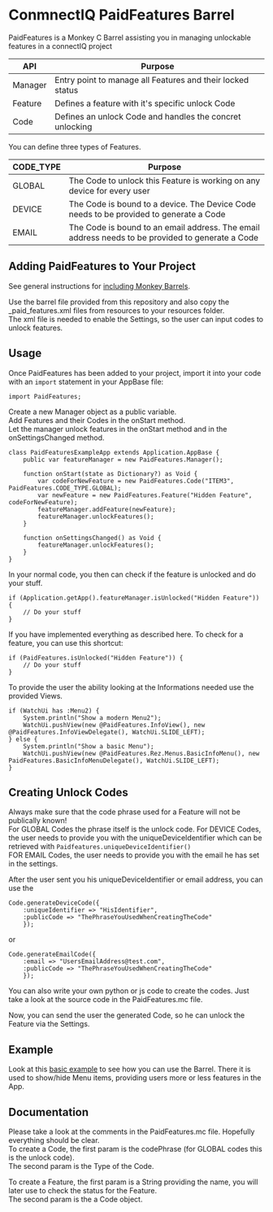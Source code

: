 # ConmnectIQ PaidFeatures Barrel
PaidFeatures is a Monkey C Barrel assisting you in managing unlockable features in a connectIQ project

| API     | Purpose                                                        |
| ------- | -------------------------------------------------------------- |
| Manager | Entry point to manage all Features and their locked status     |
| Feature | Defines a feature with it's specific unlock Code               |
| Code    | Defines an unlock Code and handles the concret unlocking       |

You can define three types of Features.

| CODE_TYPE | Purpose                                                                                          |
| --------- | ------------------------------------------------------------------------------------------------ |
| GLOBAL    | The Code to unlock this Feature is working on any device for every user                          |
| DEVICE    | The Code is bound to a device. The Device Code needs to be provided to generate a Code           |
| EMAIL     | The Code is bound to an email address. The email address needs to be provided to generate a Code |

## Adding PaidFeatures to Your Project
See general instructions for [including Monkey Barrels](https://developer.garmin.com/connect-iq/core-topics/shareable-libraries/#shareablelibraries).

Use the barrel file provided from this repository and also copy the _paid_features.xml files from resources to your resources folder.  
The xml file is needed to enable the Settings, so the user can input codes to unlock features.

## Usage
Once PaidFeatures has been added to your project, import it into your code with an `import` statement in your AppBase file:

```
import PaidFeatures;
```

Create a new Manager object as a public variable.  
Add Features and their Codes in the onStart method.  
Let the manager unlock features in the onStart method and in the onSettingsChanged method.  

```
class PaidFeaturesExampleApp extends Application.AppBase {
    public var featureManager = new PaidFeatures.Manager();
    
    function onStart(state as Dictionary?) as Void {
        var codeForNewFeature = new PaidFeatures.Code("ITEM3", PaidFeatures.CODE_TYPE.GLOBAL);
        var newFeature = new PaidFeatures.Feature("Hidden Feature", codeForNewFeature);
        featureManager.addFeature(newFeature);
        featureManager.unlockFeatures();
    }

    function onSettingsChanged() as Void {
        featureManager.unlockFeatures();
    }
}
```

In your normal code, you then can check if the feature is unlocked and do your stuff.

```
if (Application.getApp().featureManager.isUnlocked("Hidden Feature")) {
    // Do your stuff
}
```

If you have implemented everything as described here. To check for a feature, you can use this shortcut:
```
if (PaidFeatures.isUnlocked("Hidden Feature")) {
    // Do your stuff
}
```
To provide the user the ability looking at the Informations needed use the provided Views.
```
if (WatchUi has :Menu2) {
    System.println("Show a modern Menu2");
    WatchUi.pushView(new @PaidFeatures.InfoView(), new @PaidFeatures.InfoViewDelegate(), WatchUi.SLIDE_LEFT);
} else {
    System.println("Show a basic Menu");
    WatchUi.pushView(new @PaidFeatures.Rez.Menus.BasicInfoMenu(), new PaidFeatures.BasicInfoMenuDelegate(), WatchUi.SLIDE_LEFT);
}
```

## Creating Unlock Codes
Always make sure that the code phrase used for a Feature will not be publically known!  
For GLOBAL Codes the phrase itself is the unlock code.
For DEVICE Codes, the user needs to provide you with the uniqueDeviceIdentifier which can be retrieved with `Paidfeatures.uniqueDeviceIdentifier()`  
FOR EMAIL Codes, the user needs to provide you with the email he has set in the settings.
  
After the user sent you his uniqueDeviceIdentifier or email address, you can use the  
```
Code.generateDeviceCode({
    :uniqueIdentifier => "HisIdentifier", 
    :publicCode => "ThePhraseYouUsedWhenCreatingTheCode"
    });
```
or 
```
Code.generateEmailCode({
    :email => "UsersEmailAddress@test.com",
    :publicCode => "ThePhraseYouUsedWhenCreatingTheCode"
    });
``` 
You can also write your own python or js code to create the codes. Just take a look at the source code in the PaidFeatures.mc file.  
  
Now, you can send the user the generated Code, so he can unlock the Feature via the Settings.
## Example
Look at this [basic example](https://github.com/Remoh007/connectiq-paidFeatures-example) to see how you can use the Barrel.
There it is used to show/hide Menu items, providing users more or less features in the App.

## Documentation
Please take a look at the comments in the PaidFeatures.mc file. Hopefully everything should be clear.  
To create a Code, the first param is the codePhrase (for GLOBAL codes this is the unlock code).  
The second param is the Type of the Code.  
  
To create a Feature, the first param is a String providing the name, you will later use to check the status for the Feature.  
The second param is the a Code object.

